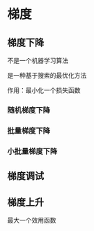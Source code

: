# 梯度

## 梯度下降

不是一个机器学习算法

是一种基于搜索的最优化方法

作用：最小化一个损失函数

### 随机梯度下降



### 批量梯度下降



### 小批量梯度下降



## 梯度调试



## 梯度上升

最大一个效用函数